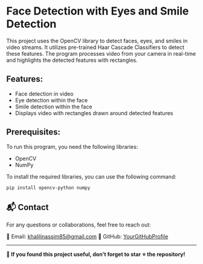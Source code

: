 # Face Detection with Eyes and Smile Detection

This project uses the OpenCV library to detect faces, eyes, and smiles in video streams. It utilizes pre-trained Haar Cascade Classifiers to detect these features. The program processes video from your camera in real-time and highlights the detected features with rectangles.

## Features:
- Face detection in video
- Eye detection within the face
- Smile detection within the face
- Displays video with rectangles drawn around detected features

## Prerequisites:
To run this program, you need the following libraries:
- OpenCV
- NumPy

To install the required libraries, you can use the following command:
```bash
pip install opencv-python numpy

```
## 📬 Contact
For any questions or collaborations, feel free to reach out:  

📧 Email: khalilinassim85@gmail.com 
🔗 GitHub: [YourGitHubProfile](https://github.com/Nasim-Khalili)  

---

**🚀 If you found this project useful, don't forget to star ⭐ the repository!**  
